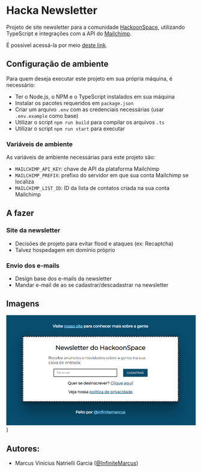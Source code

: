 # Hacka Newsletter

Projeto de site newsletter para a comunidade [HackoonSpace](https://hackoonspace.com), utilizando TypeScript e integrações com a API do [Mailchimp](https://mailchimp.com/pt-br/). 

É possível acessá-la por meio [deste link](https://newsletter-hackoon.herokuapp.com/).

## Configuração de ambiente

Para quem deseja executar este projeto em sua própria máquina, é necessário:
- Ter o Node.js, o NPM e o TypeScript instalados em sua máquina
- Instalar os pacotes requeridos em `package.json`
- Criar um arquivo `.env` com as credenciais necessárias (usar `.env.example` como base)
- Utilizar o script `npm run build` para compilar os arquivos `.ts`
- Utilizar o script `npm run start` para executar

### Variáveis de ambiente

As variáveis de ambiente necessárias para este projeto são:
- `MAILCHIMP_API_KEY`: chave de API da plataforma Mailchimp
- `MAILCHIMP_PREFIX`: prefixo do servidor em que sua conta Mailchimp se localiza
- `MAILCHIMP_LIST_ID`: ID da lista de contatos criada na sua conta Mailchimp

## A fazer

### Site da newsletter
- Decisões de projeto para evitar flood e ataques (ex: Recaptcha)
- Talvez hospedagem em domínio próprio

### Envio dos e-mails
- Design base dos e-mails da newsletter
- Mandar e-mail de ao se cadastrar/descadastrar na newsletter

## Imagens

![Página principal do site](https://github.com/hackoonspace/Hacka-Newsletter-v1/blob/main/docs/img1.png))

## Autores:
- Marcus Vinícius Natrielli Garcia ([@InfiniteMarcus](https://github.com/InfiniteMarcus))